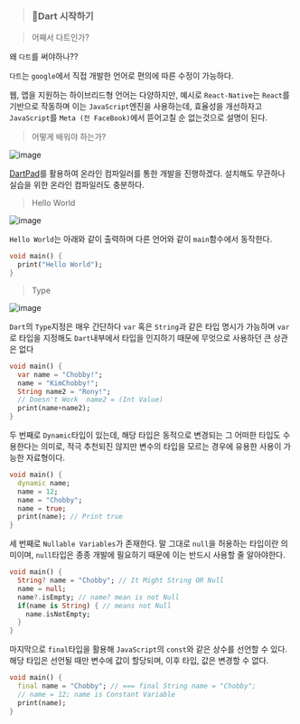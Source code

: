 > ### 🧡Dart 시작하기

> 어째서 다트인가?

왜 `다트`를 써야하나??

`다트`는 `google`에서 직접 개발한 언어로 편의에 따른 수정이 가능하다.

웹, 앱을 지원하는 하이브리드형 언어는 다양하지만, 예시로 `React-Native`는 `React`를 기반으로 작동하며 이는 `JavaScript`엔진을 사용하는데, 효율성을 개선하자고 `JavaScript`를 `Meta (전 FaceBook)`에서 뜯어고칠 순 없는것으로 설명이 된다.

> 어떻게 배워야 하는가?

![image](https://user-images.githubusercontent.com/46777310/211317379-e3f590f2-7bae-4755-bca4-0d43f4c4a8a6.png)

[DartPad](https://dartpad.dev/?)를 활용하여 온라인 컴파일러를 통한 개발을 진행하겠다. 설치해도 무관하나 실습을 위한 온라인 컴파일러도 충분하다.

> Hello World

![image](https://user-images.githubusercontent.com/46777310/211317952-da7760b5-ee46-43f8-9c0f-3d8c9b8e3cd0.png)

`Hello World`는 아래와 같이 출력하며 다른 언어와 같이 `main`함수에서 동작한다.

```dart
void main() {
  print("Hello World");
}

```

> Type

![image](https://user-images.githubusercontent.com/46777310/211319278-3afec31b-256c-4852-a557-94ff5e4b0053.png)

`Dart`의 `Type`지정은 매우 간단하다 `var` 혹은 `String`과 같은 타입 명시가 가능하며 `var`로 타입을 지정해도 `Dart`내부에서 타입을 인지하기 때문에 무엇으로 사용하던 큰 상관은 없다

```dart
void main() {
  var name = "Chobby!";
  name = "KimChobby!";
  String name2 = "Rony!";
  // Doesn't Work  name2 = (Int Value)
  print(name+name2);
}
```

두 번째로 `Dynamic`타입이 있는데, 해당 타입은 동적으로 변경되는 그 어떠한 타입도 수용한다는 의미로, 적극 추천되진 않지만 변수의 타입을 모르는 경우에 유용한 사용이 가능한 자료형이다.

```dart
void main() {
  dynamic name;
  name = 12;
  name = "Chobby";
  name = true;
  print(name); // Print true
}
```

세 번째로 `Nullable Variables`가 존재한다. 말 그대로 `null`을 허용하는 타입이란 의미이며, `null`타입은 종종 개발에 필요하기 때문에 이는 반드시 사용할 줄 알아야한다.

```dart
void main() {
  String? name = "Chobby"; // It Might String OR Null
  name = null;
  name?.isEmpty; // name? mean is not Null
  if(name is String) { // means not Null
    name.isNotEmpty;
  }
}
```

마지막으로 `final`타입을 활용해 `JavaScript`의 `const`와 같은 상수를 선언할 수 있다. 해당 타입은 선언될 때만 변수에 값이 할당되며, 이후 타입, 값은 변경할 수 없다.

```dart
void main() {
  final name = "Chobby"; // === final String name = "Chobby";
  // name = 12; name is Constant Variable
  print(name);
}
```
